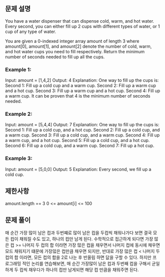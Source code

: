 ## 문제 설명

You have a water dispenser that can dispense cold, warm, and hot water. Every second, you can either fill up 2 cups with different types of water, or 1 cup of any type of water.

You are given a 0-indexed integer array amount of length 3 where amount[0], amount[1], and amount[2] denote the number of cold, warm, and hot water cups you need to fill respectively. Return the minimum number of seconds needed to fill up all the cups.

### Example 1:

Input: amount = [1,4,2]
Output: 4
Explanation: One way to fill up the cups is:
Second 1: Fill up a cold cup and a warm cup.
Second 2: Fill up a warm cup and a hot cup.
Second 3: Fill up a warm cup and a hot cup.
Second 4: Fill up a warm cup.
It can be proven that 4 is the minimum number of seconds needed.

### Example 2:

Input: amount = [5,4,4]
Output: 7
Explanation: One way to fill up the cups is:
Second 1: Fill up a cold cup, and a hot cup.
Second 2: Fill up a cold cup, and a warm cup.
Second 3: Fill up a cold cup, and a warm cup.
Second 4: Fill up a warm cup, and a hot cup.
Second 5: Fill up a cold cup, and a hot cup.
Second 6: Fill up a cold cup, and a warm cup.
Second 7: Fill up a hot cup.

### Example 3:

Input: amount = [5,0,0]
Output: 5
Explanation: Every second, we fill up a cold cup.

## 제한사항

amount.length == 3
0 <= amount[i] <= 100

## 문제 풀이

매 순간 가장 많이 남은 컵과 두번쨰로 많이 남은 컵을 두컵씩 채워나가다 보면 결국 모든 컵이 채워질 수도 있고, 하나의 컵만 남게 된다.
수학적으로 접근하게 되다면
가장 많은 컵 >= 나머지 두 컵의 합 이라면 가장 많은 컵을 채우면서 나머지 컵에 동시에 채우면 모드 채워지기 떄문에 가장많은 컵만큼 채우면 되지만,
반대로 가장 많은 컵 < 나머지 두 컵의 합 이라면, 모든 컵의 합을 2로 나눈 후 반올림 하면 닶을 구할 수 있다.
하지만 프로그래밍 적인 논리를 연습해보면, 매 순간 가장많이 남은 컵과 두번째 컵을 구해서 균일하게 두 컵씩 채우다가 하나의 컵만 남게되면 해당 컵 만큼을 채워주면 된다.
